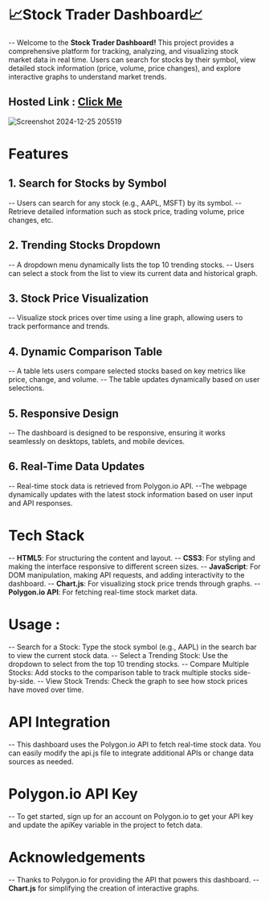 # 📈Stock Trader Dashboard📈
  -- Welcome to the **Stock Trader Dashboard!** This project provides a comprehensive platform for tracking, analyzing, and visualizing stock market data in real time. Users can search for stocks by their symbol, view detailed stock information (price, volume, price changes), and explore interactive graphs to understand market trends.

## Hosted Link : [Click Me](https://js-re-mct-4-stock-trader-dashboard-3wy2jliuf.vercel.app/)

![Screenshot 2024-12-25 205519](https://github.com/user-attachments/assets/116010cf-a5c3-418d-b980-f3aa928779da)
# Features

## 1. Search for Stocks by Symbol
-- Users can search for any stock (e.g., AAPL, MSFT) by its symbol.
-- Retrieve detailed information such as stock price, trading volume, price changes, etc.
## 2. Trending Stocks Dropdown
-- A dropdown menu dynamically lists the top 10 trending stocks.
-- Users can select a stock from the list to view its current data and historical graph.
## 3. Stock Price Visualization
-- Visualize stock prices over time using a line graph, allowing users to track performance and trends.
## 4. Dynamic Comparison Table
-- A table lets users compare selected stocks based on key metrics like price, change, and volume.
-- The table updates dynamically based on user selections.
## 5. Responsive Design
-- The dashboard is designed to be responsive, ensuring it works seamlessly on desktops, tablets, and mobile devices.
## 6. Real-Time Data Updates
-- Real-time stock data is retrieved from Polygon.io API.
--The webpage dynamically updates with the latest stock information based on user input and API responses.

# Tech Stack
-- **HTML5**: For structuring the content and layout.
-- **CSS3**: For styling and making the interface responsive to different screen sizes.
-- **JavaScript**: For DOM manipulation, making API requests, and adding interactivity to the dashboard.
-- **Chart.js**: For visualizing stock price trends through graphs.
-- **Polygon.io API**: For fetching real-time stock market data.


# Usage : 
-- Search for a Stock: Type the stock symbol (e.g., AAPL) in the search bar to view the current stock data.
-- Select a Trending Stock: Use the dropdown to select from the top 10 trending stocks.
-- Compare Multiple Stocks: Add stocks to the comparison table to track multiple stocks side-by-side.
-- View Stock Trends: Check the graph to see how stock prices have moved over time.

# API Integration
-- This dashboard uses the Polygon.io API to fetch real-time stock data. You can easily modify the api.js file to integrate additional APIs or change data sources as needed.

# Polygon.io API Key
-- To get started, sign up for an account on Polygon.io to get your API key and update the apiKey variable in the project to fetch data.

# Acknowledgements
-- Thanks to Polygon.io for providing the API that powers this dashboard.
-- **Chart.js** for simplifying the creation of interactive graphs.
